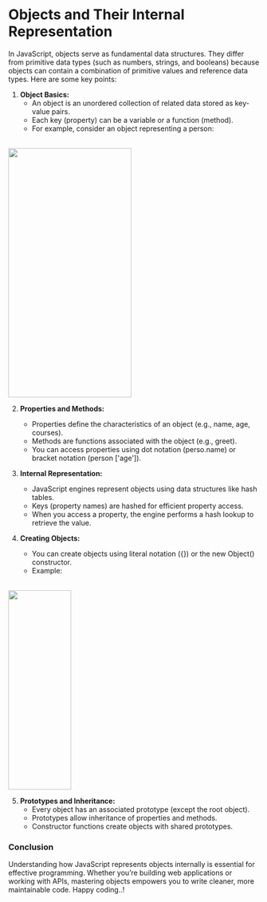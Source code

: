 # Objects and Their Internal Representation

In JavaScript, objects serve as fundamental data structures. They differ from primitive data types (such as numbers, strings, and booleans) because objects can contain a combination of primitive values and reference data types. Here are some key points:

1. <b>Object Basics:</b>
    - An object is an unordered collection of related data stored as key-value pairs.
    - Each key (property) can be a variable or a function (method).
    - For example, consider an object representing a person:

<br>
<img src="https://miro.medium.com/v2/resize:fit:4096/1*GA7toY-Y3a3l0nlewOxIAw.png" width="70%" height="500">
<br>


2. <b>Properties and Methods:</b>
    - Properties define the characteristics of an object (e.g., name, age, courses).
    - Methods are functions associated with the object (e.g., greet).
    - You can access properties using dot notation (perso.name) or bracket notation (person ['age']).

3. <b>Internal Representation:</b>
    - JavaScript engines represent objects using data structures like hash tables.
    - Keys (property names) are hashed for efficient property access.
    - When you access a property, the engine performs a hash lookup to retrieve the value.

4. <b>Creating Objects:</b>
    - You can create objects using literal notation ({}) or the new Object() constructor.
    - Example:

<br>
<img src="https://dotnettutorials.net/wp-content/uploads/2021/04/word-image-15.png" width="50%" height="400">
<br>


5. <b>Prototypes and Inheritance:</b>
    - Every object has an associated prototype (except the root object).
    - Prototypes allow inheritance of properties and methods.
    - Constructor functions create objects with shared prototypes.

### Conclusion

Understanding how JavaScript represents objects internally is essential for effective programming. Whether you’re building web applications or working with APIs, mastering objects empowers you to write cleaner, more maintainable code. Happy coding..!